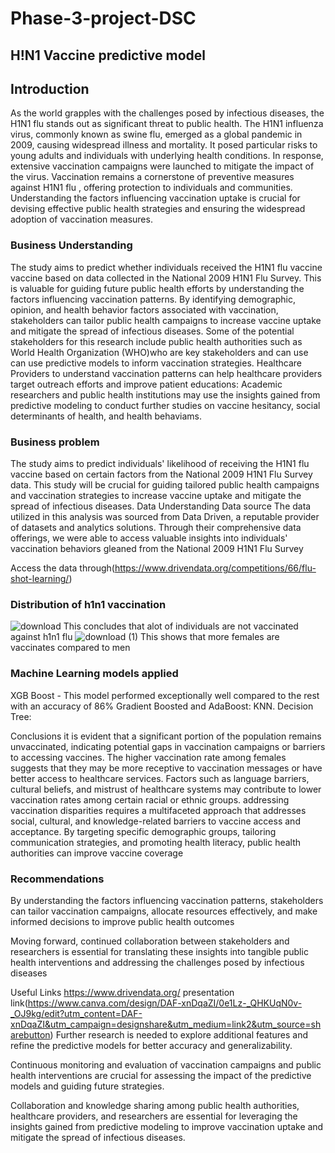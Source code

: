 # Phase-3-project-DSC
## H!N1 Vaccine predictive model
## Introduction
As the world grapples with the challenges posed by infectious diseases, the H1N1 flu stands out as significant threat to public health. The H1N1 influenza virus, commonly known as swine flu, emerged as a global pandemic in 2009, causing widespread illness and mortality. It posed particular risks to young adults and individuals with underlying health conditions. In response, extensive vaccination campaigns were launched to mitigate the impact of the virus. Vaccination remains a cornerstone of preventive measures against H1N1 flu , offering protection to individuals and communities. Understanding the factors influencing vaccination uptake is crucial for devising effective public health strategies and ensuring the widespread adoption of vaccination measures.
### Business Understanding
The study aims to predict whether individuals received the H1N1 flu vaccine vaccine based on data collected in the National 2009 H1N1 Flu Survey. This is valuable for guiding future public health efforts by understanding the factors influencing vaccination patterns. By identifying demographic, opinion, and health behavior factors associated with vaccination, stakeholders can tailor public health campaigns to increase vaccine uptake and mitigate the spread of infectious diseases. Some of the potential stakeholders for this research include public health authorities such as World Health Organization (WHO)who are key stakeholders and can use can use predictive models to inform vaccination strategies. Healthcare Providers to understand vaccination patterns can help healthcare providers target outreach efforts and improve patient educations: Academic researchers and public health institutions may use the insights gained from predictive modeling to conduct further studies on vaccine hesitancy, social determinants of health, and health behaviams.
### Business problem
The study aims to predict individuals' likelihood of receiving the H1N1 flu vaccine based on certain factors from the National 2009 H1N1 Flu Survey data. This study will be crucial for guiding tailored public health campaigns and vaccination strategies to increase vaccine uptake and mitigate the spread of infectious diseases.
Data Understanding
Data source
The data utilized in this analysis was sourced from Data Driven, a reputable provider of datasets and analytics solutions. Through their comprehensive data offerings, we were able to access valuable insights into individuals' vaccination behaviors gleaned from the National 2009 H1N1 Flu Survey

Access the data through(https://www.drivendata.org/competitions/66/flu-shot-learning/)
### Distribution of h1n1 vaccination
![download](https://github.com/ed-gar-k/Phase-3-project-DSC/assets/109956677/6b467ebd-1c02-443d-98c6-3a688c972bee)
This concludes that alot of individuals are not vaccinated against h1n1 flu
![download (1)](https://github.com/ed-gar-k/Phase-3-project-DSC/assets/109956677/dd78291b-4f00-4395-a901-642e8759847f)
This shows that more females are vaccinates compared to men

### Machine Learning models applied
XGB Boost - This model performed exceptionally well compared to the rest with an accuracy of 86%
Gradient Boosted and AdaBoost: 
KNN.
Decision Tree: 

Conclusions
it is evident that a significant portion of the population remains unvaccinated, indicating potential gaps in vaccination campaigns or barriers to accessing vaccines. The higher vaccination rate among females suggests that they may be more receptive to vaccination messages or have better access to healthcare services. 
Factors such as language barriers, cultural beliefs, and mistrust of healthcare systems may contribute to lower vaccination rates among certain racial or ethnic groups. addressing vaccination disparities requires a multifaceted approach that addresses social, cultural, and knowledge-related barriers to vaccine access and acceptance. By targeting specific demographic groups, tailoring communication strategies, and promoting health literacy, public health authorities can improve vaccine coverage

### Recommendations
By understanding the factors influencing vaccination patterns, stakeholders can tailor vaccination campaigns, allocate resources effectively, and make informed decisions to improve public health outcomes

Moving forward, continued collaboration between stakeholders and researchers is essential for translating these insights into tangible public health interventions and addressing the challenges posed by infectious diseases

Useful Links
https://www.drivendata.org/
presentation link(https://www.canva.com/design/DAF-xnDqaZI/0e1Lz-_QHKUqN0v-_OJ9kg/edit?utm_content=DAF-xnDqaZI&utm_campaign=designshare&utm_medium=link2&utm_source=sharebutton)
Further research is needed to explore additional features and refine the predictive models for better accuracy and generalizability.

Continuous monitoring and evaluation of vaccination campaigns and public health interventions are crucial for assessing the impact of the predictive models and guiding future strategies.

Collaboration and knowledge sharing among public health authorities, healthcare providers, and researchers are essential for leveraging the insights gained from predictive modeling to improve vaccination uptake and mitigate the spread of infectious diseases.
